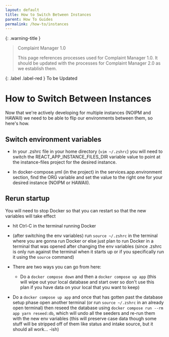 ```yaml
---
layout: default
title: How to Switch Between Instances
parent: How To Guides
permalink: /how-to/instances
---
```


{: .warning-title }

> Complaint Manager 1.0
>
> This page references processes used for Complaint Manager 1.0. It should be updated with the processes for Complaint Manager 2.0 as we establish them.

{: .label .label-red }
To be Updated

# How to Switch Between Instances

Now that we're actively developing for multiple instances (NOIPM and HAWAII) we need to be able to flip our environments between them, so here's how.

## Switch environment variables

-   In your .zshrc file in your home directory (`vim ~/.zshrc`) you will need to switch the REACT_APP_INSTANCE_FILES_DIR variable value to point at the instance-files project for the desired instance.

-   In docker-compose.yml (in the project) in the services.app.environment section, find the ORG variable and set the value to the right one for your desired instance (NOIPM or HAWAII).

## Rerun startup

You will need to stop Docker so that you can restart so that the new variables will take effect

-   hit Ctrl-C in the terminal running Docker

-   (after switching the env variables) run `source ~/.zshrc` in the terminal where you are gonna run Docker or else just plan to run Docker in a terminal that was opened after changing the env variables (since .zshrc is only run against the terminal when it starts up or if you specifically run it using the `source` command)

-   There are two ways you can go from here:

    -   Do a `docker compose down` and then a `docker compose up app` (this will wipe out your local database and start over so don't use this plan if you have data on your local that you want to keep)

-   Do a `docker compose up app` and once that has gotten past the database setup phase open another terminal (or run `source ~/.zshrc` in an already open terminal) then reseed the database using `docker compose run --rm app yarn reseed:db`, which will undo all the seeders and re-run them with the new env variables (this will preserve case data though some stuff will be stripped off of them like status and intake source, but it should all work... -ish)
